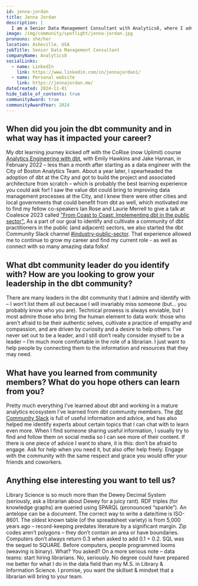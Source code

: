```yaml
---
id: jenna-jordan
title: Jenna Jordan
description: |
  I am a Senior Data Management Consultant with Analytics8, where I advise clients on dbt best practices (especially regarding dbt Mesh and the various shifts in governance and strategy that come with it). My experiences working within a dbt Mesh architecture and all of the difficulties organizations could run into with such a major paradigm shift inspired my peer exchange (role-playing/simulation game) at <a href="https://coalesce.getdbt.com/agenda" rel="noopener noreferrer" target="_blank">Coalesce 2024</a>: "Governance co-lab: We the people, in order to govern data, do establish processes." I also experimented with bringing role-playing scenarios to data problems at the September 2024 <a href="https://www.meetup.com/chicago-dbt-meetup/" rel="noopener noreferrer" target="_blank">Chicago dbt Meetup</a>, hosted by Analytics8. I occasionally write long blog posts on my website, if you're up for the read.
image: /img/community/spotlight/jenna-jordan.jpg
pronouns: she/her
location: Asheville, USA
jobTitle: Senior Data Management Consultant
companyName: Analytics8
socialLinks:
  - name: LinkedIn
    link: https://www.linkedin.com/in/jennajordan1/
  - name: Personal website
    link: https://jennajordan.me/
dateCreated: 2024-11-01
hide_table_of_contents: true
communityAward: true
communityAwardYear: 2024
---
```


## When did you join the dbt community and in what way has it impacted your career?

My dbt learning journey kicked off with the CoRise (now Uplimit) course <a href="https://uplimit.com/course/analytics-engineering-with-dbt/" rel="noopener noreferrer" target="_blank">Analytics Engineering with dbt</a>, with Emily Hawkins and Jake Hannan, in February 2022 – less than a month after starting as a data engineer with the City of Boston Analytics Team. About a year later, I spearheaded the adoption of dbt at the City and got to build the project and associated architecture from scratch – which is probably the best learning experience you could ask for! I saw the value dbt could bring to improving data management processes at the City, and I knew there were other cities and local governments that could benefit from dbt as well, which motivated me to find my fellow co-speakers Ian Rose and Laurie Merrell to give a talk at Coalesce 2023 called <a href="https://www.youtube.com/watch?v=6aX7tAfMmIM&" rel="noopener noreferrer" target="_blank">"From Coast to Coast: Implementing dbt in the public sector".</a> As a part of our goal to identify and cultivate a community of dbt practitioners in the public (and adjacent) sectors, we also started the dbt Community Slack channel <a href="https://getdbt.slack.com/archives/C05MNU6QB5L/" rel="noopener noreferrer" target="_blank">#industry-public-sector</a>. That experience allowed me to continue to grow my career and find my current role - as well as connect with so many amazing data folks!

## What dbt community leader do you identify with? How are you looking to grow your leadership in the dbt community?

There are many leaders in the dbt community that I admire and identify with – I won’t list them all out because I will invariably miss someone (but… you probably know who you are). Technical prowess is always enviable, but I most admire those who bring the human element to data work: those who aren’t afraid to be their authentic selves, cultivate a practice of empathy and compassion, and are driven by curiosity and a desire to help others. I’ve never set out to be a leader, and I still don’t really consider myself to be a leader – I’m much more comfortable in the role of a librarian. I just want to help people by connecting them to the information and resources that they may need.

## What have you learned from community members? What do you hope others can learn from you?

Pretty much everything I’ve learned about dbt and working in a mature analytics ecosystem I’ve learned from dbt community members. The <a href="https://www.getdbt.com/community/join-the-community/" rel="noopener noreferrer" target="_blank">dbt Community Slack</a> is full of useful information and advice, and has also helped me identify experts about certain topics that I can chat with to learn even more. When I find someone sharing useful information, I usually try to find and follow them on social media so I can see more of their content. If there is one piece of advice I want to share, it is this: don’t be afraid to engage. Ask for help when you need it, but also offer help freely. Engage with the community with the same respect and grace you would offer your friends and coworkers.

## Anything else interesting you want to tell us?

Library Science is so much more than the Dewey Decimal System (seriously, ask a librarian about Dewey for a juicy rant). RDF triples (for knowledge graphs) are queried using SPARQL (pronounced “sparkle”). An antelope can be a document. The correct way to write a date/time is ISO-8601. The oldest known table (of the spreadsheet variety) is from 5,000 years ago – record-keeping predates literature by a significant margin. Zip codes aren’t polygons – they don’t contain an area or have boundaries. Computers don’t always return 0.3 when asked to add 0.1 + 0.2. SQL was the sequel to SQUARE. Before computers, people programmed looms (weaving is binary). What? You asked!! On a more serious note – data teams: start hiring librarians. No, seriously. No degree could have prepared me better for what I do in the data field than my M.S. in Library & Information Science. I promise, you want the skillset & mindset that a librarian will bring to your team.
